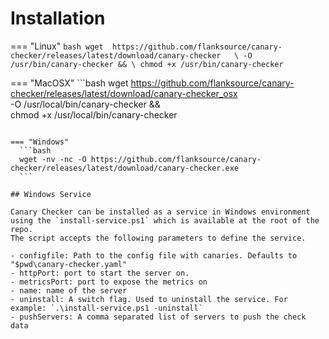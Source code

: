 # Installation


=== "Linux"
    ```bash
    wget  https://github.com/flanksource/canary-checker/releases/latest/download/canary-checker   \
      -O /usr/bin/canary-checker && \
      chmod +x /usr/bin/canary-checker
    ```

=== "MacOSX"
    ```bash
    wget  https://github.com/flanksource/canary-checker/releases/latest/download/canary-checker_osx  \
      -O /usr/local/bin/canary-checker && \
      chmod +x /usr/local/bin/canary-checker
  ```

=== "Windows"
    ```bash
    wget -nv -nc -O https://github.com/flanksource/canary-checker/releases/latest/download/canary-checker.exe
    ```

## Windows Service

Canary Checker can be installed as a service in Windows environment using the `install-service.ps1` which is available at the root of the repo.
The script accepts the following parameters to define the service.

- configfile: Path to the config file with canaries. Defaults to "$pwd\canary-checker.yaml"
- httpPort: port to start the server on.
- metricsPort: port to expose the metrics on
- name: name of the server
- uninstall: A switch flag. Used to uninstall the service. For example: `.\install-service.ps1 -uninstall`
- pushServers: A comma separated list of servers to push the check data
